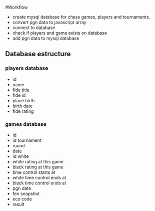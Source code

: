 #Workflow
+ create mysql database for chess games, players and tournaments.
+ convert pgn data to javascript array
+ connect to database
+ check if players and game exists on database
+ add pgn data to mysql database


## Database estructure

### players database
+ id
+ name
+ fide title
+ fide id
+ place birth
+ birth date
+ fide rating

### games database
+ id
+ id tournament
+ round
+ date
+ id white
+ white rating at this game
+ black rating at this game
+ time control starts at
+ white time control ends at
+ black time control ends at
+ pgn data
+ fen snapshot
+ eco code
+ result


